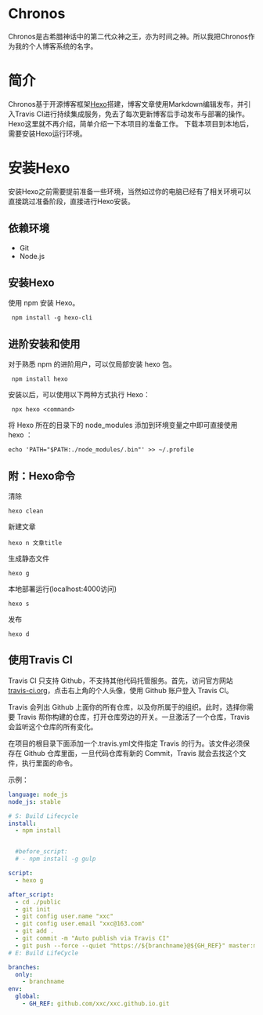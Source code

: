 # Chronos
Chronos是古希腊神话中的第二代众神之王，亦为时间之神。所以我把Chronos作为我的个人博客系统的名字。

# 简介
Chronos基于开源博客框架[Hexo](https://hexo.io/zh-cn/)搭建，博客文章使用Markdown编辑发布，并引入Travis CI进行持续集成服务，免去了每次更新博客后手动发布与部署的操作。Hexo这里就不再介绍，简单介绍一下本项目的准备工作。
下载本项目到本地后，需要安装Hexo运行环境。

# 安装Hexo
安装Hexo之前需要提前准备一些环境，当然如过你的电脑已经有了相关环境可以直接跳过准备阶段，直接进行Hexo安装。

## 依赖环境
- Git
- Node.js

## 安装Hexo
使用 npm 安装 Hexo。
```
 npm install -g hexo-cli
```
## 进阶安装和使用
对于熟悉 npm 的进阶用户，可以仅局部安装 hexo 包。
```
 npm install hexo
```
安装以后，可以使用以下两种方式执行 Hexo：
```
 npx hexo <command>
```
将 Hexo 所在的目录下的 node_modules 添加到环境变量之中即可直接使用 hexo <command>：
```
echo 'PATH="$PATH:./node_modules/.bin"' >> ~/.profile
```
## 附：Hexo命令
清除
```
hexo clean
```
新建文章
```
hexo n 文章title
```
生成静态文件
```
hexo g
```
本地部署运行(localhost:4000访问)
```
hexo s
```
发布
```
hexo d
```

## 使用Travis CI
Travis CI 只支持 Github，不支持其他代码托管服务。首先，访问官方网站 [travis-ci.org](https://travis-ci.org/)，点击右上角的个人头像，使用 Github 账户登入 Travis CI。

Travis 会列出 Github 上面你的所有仓库，以及你所属于的组织。此时，选择你需要 Travis 帮你构建的仓库，打开仓库旁边的开关。一旦激活了一个仓库，Travis 会监听这个仓库的所有变化。

在项目的根目录下面添加一个.travis.yml文件指定 Travis 的行为。该文件必须保存在 Github 仓库里面，一旦代码仓库有新的 Commit，Travis 就会去找这个文件，执行里面的命令。

示例：
```yaml
language: node_js
node_js: stable

# S: Build Lifecycle
install:
  - npm install


  #before_script:
  # - npm install -g gulp

script:
  - hexo g

after_script:
  - cd ./public
  - git init
  - git config user.name "xxc"
  - git config user.email "xxc@163.com"
  - git add .
  - git commit -m "Auto publish via Travis CI"
  - git push --force --quiet "https://${branchname}@${GH_REF}" master:master
# E: Build LifeCycle

branches:
  only:
    - branchname
env:
  global:
    - GH_REF: github.com/xxc/xxc.github.io.git

```

